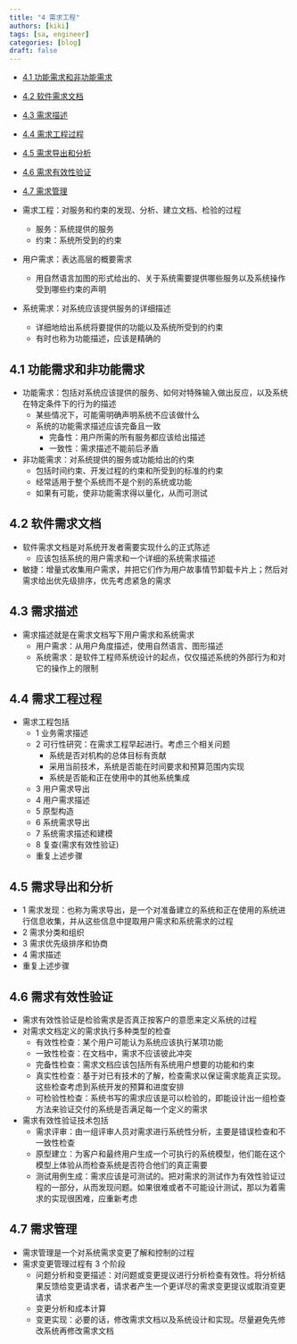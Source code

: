 ```yaml
---
title: "4 需求工程"
authors: [kiki]
tags: [sa, engineer]
categories: [blog]
draft: false
---
```


- [4.1 功能需求和非功能需求](#41-%e5%8a%9f%e8%83%bd%e9%9c%80%e6%b1%82%e5%92%8c%e9%9d%9e%e5%8a%9f%e8%83%bd%e9%9c%80%e6%b1%82)
- [4.2 软件需求文档](#42-%e8%bd%af%e4%bb%b6%e9%9c%80%e6%b1%82%e6%96%87%e6%a1%a3)
- [4.3 需求描述](#43-%e9%9c%80%e6%b1%82%e6%8f%8f%e8%bf%b0)
- [4.4 需求工程过程](#44-%e9%9c%80%e6%b1%82%e5%b7%a5%e7%a8%8b%e8%bf%87%e7%a8%8b)
- [4.5 需求导出和分析](#45-%e9%9c%80%e6%b1%82%e5%af%bc%e5%87%ba%e5%92%8c%e5%88%86%e6%9e%90)
- [4.6 需求有效性验证](#46-%e9%9c%80%e6%b1%82%e6%9c%89%e6%95%88%e6%80%a7%e9%aa%8c%e8%af%81)
- [4.7 需求管理](#47-%e9%9c%80%e6%b1%82%e7%ae%a1%e7%90%86)

- 需求工程：对服务和约束的发现、分析、建立文档、检验的过程
  - 服务：系统提供的服务
  - 约束：系统所受到的约束
- 用户需求：表达高层的概要需求
  - 用自然语言加图的形式给出的、关于系统需要提供哪些服务以及系统操作受到哪些约束的声明
- 系统需求：对系统应该提供服务的详细描述
  - 详细地给出系统将要提供的功能以及系统所受到的约束
  - 有时也称为功能描述，应该是精确的

## 4.1 功能需求和非功能需求

- 功能需求：包括对系统应该提供的服务、如何对特殊输入做出反应，以及系统在特定条件下的行为的描述
  - 某些情况下，可能需明确声明系统不应该做什么
  - 系统的功能需求描述应该完备且一致
    - 完备性：用户所需的所有服务都应该给出描述
    - 一致性：需求描述不能前后矛盾
- 非功能需求：对系统提供的服务或功能给出的约束
  - 包括时间约束、开发过程的约束和所受到的标准的约束
  - 经常适用于整个系统而不是个别的系统或功能
  - 如果有可能，使非功能需求得以量化，从而可测试

## 4.2 软件需求文档

- 软件需求文档是对系统开发者需要实现什么的正式陈述
  - 应该包括系统的用户需求和一个详细的系统需求描述
- 敏捷：增量式收集用户需求，并把它们作为用户故事情节卸载卡片上；然后对需求给出优先级排序，优先考虑紧急的需求

## 4.3 需求描述

- 需求描述就是在需求文档写下用户需求和系统需求
  - 用户需求：从用户角度描述，使用自然语言、图形描述
  - 系统需求：是软件工程师系统设计的起点，仅仅描述系统的外部行为和对它的操作上的限制

## 4.4 需求工程过程

- 需求工程包括
  - 1 业务需求描述
  - 2 可行性研究：在需求工程早起进行。考虑三个相关问题
    - 系统是否对机构的总体目标有贡献
    - 采用当前技术，系统是否能在时间要求和预算范围内实现
    - 系统是否能和正在使用中的其他系统集成
  - 3 用户需求导出
  - 4 用户需求描述
  - 5 原型构造
  - 6 系统需求导出
  - 7 系统需求描述和建模
  - 8 复查(需求有效性验证)
  - 重复上述步骤

## 4.5 需求导出和分析

- 1 需求发现：也称为需求导出，是一个对准备建立的系统和正在使用的系统进行信息收集，并从这些信息中提取用户需求和系统需求的过程
- 2 需求分类和组织
- 3 需求优先级排序和协商
- 4 需求描述
- 重复上述步骤

## 4.6 需求有效性验证

- 需求有效性验证是检验需求是否真正按客户的意愿来定义系统的过程
- 对需求文档定义的需求执行多种类型的检查
  - 有效性检查：某个用户可能认为系统应该执行某项功能
  - 一致性检查：在文档中，需求不应该彼此冲突
  - 完备性检查：需求文档应该包括所有系统用户想要的功能和约束
  - 真实性检查：基于对已有技术的了解，检查需求以保证需求能真正实现。这些检查考虑到系统开发的预算和进度安排
  - 可检验性检查：系统书写的需求应该是可以检验的，即能设计出一组检查方法来验证交付的系统是否满足每一个定义的需求
- 需求有效性验证技术包括
  - 需求评审：由一组评审人员对需求进行系统性分析，主要是错误检查和不一致性检查
  - 原型建立：为客户和最终用户生成一个可执行的系统模型，他们能在这个模型上体验从而检查系统是否符合他们的真正需要
  - 测试用例生成：需求应该是可测试的。把对需求的测试作为有效性验证过程的一部分，从而发现问题。如果很难或者不可能设计测试，那以为着需求的实现很困难，应重新考虑

## 4.7 需求管理

- 需求管理是一个对系统需求变更了解和控制的过程
- 需求变更管理过程有 3 个阶段
  - 问题分析和变更描述：对问题或变更提议进行分析检查有效性。将分析结果反馈给变更请求者，请求者产生一个更详尽的需求变更提议或取消变更请求
  - 变更分析和成本计算
  - 变更实现：必要的话，修改需求文档以及系统设计和实现。尽量避免先修改系统再修改需求文档
